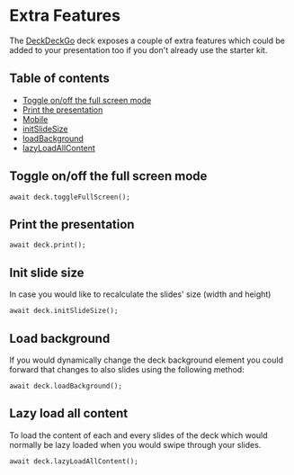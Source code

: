 # Extra Features

The [DeckDeckGo] deck exposes a couple of extra features which could be added to your presentation too if you don't already use the starter kit.

## Table of contents

- [Toggle on/off the full screen mode](#app-deck-extra-features-toggle-onoff-the-full-screen-mode)
- [Print the presentation](#app-deck-extra-features-print-the-presentation)
- [Mobile](#app-deck-extra-features-mobile)
- [initSlideSize](#app-deck-extra-features-init-slide-size)
- [loadBackground](#app-deck-extra-features-load-background)
- [lazyLoadAllContent](#app-deck-extra-features-lazy-load-all-content)

## Toggle on/off the full screen mode

```
await deck.toggleFullScreen();
```

## Print the presentation

```
await deck.print();
```

## Init slide size

In case you would like to recalculate the slides' size (width and height)

```
await deck.initSlideSize();
```

## Load background

If you would dynamically change the deck background element you could forward that changes to also slides using the following method:

```
await deck.loadBackground();
```

## Lazy load all content

To load the content of each and every slides of the deck which would normally be lazy loaded when you would swipe through your slides.

```
await deck.lazyLoadAllContent();
```

[deckdeckgo]: https://deckdeckgo.com
